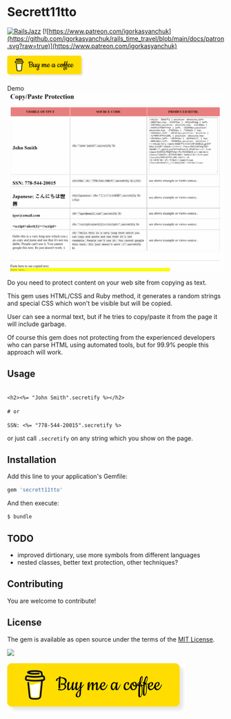# Secrett11tto

[![RailsJazz](https://github.com/igorkasyanchuk/rails_time_travel/blob/main/docs/my_other.svg?raw=true)](https://www.railsjazz.com)
[![https://www.patreon.com/igorkasyanchuk](https://github.com/igorkasyanchuk/rails_time_travel/blob/main/docs/patron.svg?raw=true)](https://www.patreon.com/igorkasyanchuk)

[!["Buy Me A Coffee"](https://github.com/igorkasyanchuk/get-smart/blob/main/docs/snapshot-bmc-button-small.png?raw=true)](https://buymeacoffee.com/igorkasyanchuk)

Demo
[<img src="https://github.com/igorkasyanchuk/secrett11tto/blob/main/docs/copy_paste.gif?raw=true"
/>](https://github.com/igorkasyanchuk/secrett11tto/blob/main/docs/copy_paste.gif?raw=true)

Do you need to protect content on your web site from copying as text.

This gem uses HTML/CSS and Ruby method, it generates a random strings and special CSS which won't be visible but will be copied.

User can see a normal text, but if he tries to copy/paste it from the page it will include garbage.

Of course this gem does not protecting from the experienced developers who can parse HTML using automated tools, but for 99.9% people this approach will work.

## Usage

```erb

<h2><%= "John Smith".secretify %></h2>

# or

SSN: <%= "778-544-20015".secretify %>

```

or just call `.secretify` on any string which you show on the page.


## Installation
Add this line to your application's Gemfile:

```ruby
gem 'secrett11tto'
```

And then execute:
```bash
$ bundle
```

## TODO

- improved dirtionary, use more symbols from different languages
- nested classes, better text protection, other techniques?

## Contributing
You are welcome to contribute!

## License
The gem is available as open source under the terms of the [MIT License](https://opensource.org/licenses/MIT).

[<img src="https://github.com/igorkasyanchuk/rails_time_travel/blob/main/docs/more_gems.png?raw=true"
/>](https://www.railsjazz.com/?utm_source=github&utm_medium=bottom&utm_campaign=secrett11tto)

[!["Buy Me A Coffee"](https://github.com/igorkasyanchuk/get-smart/blob/main/docs/snapshot-bmc-button.png?raw=true)](https://buymeacoffee.com/igorkasyanchuk)

